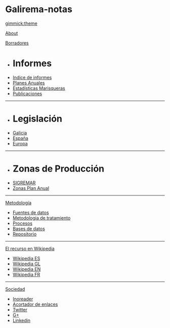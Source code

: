 <!--
  -- Name of your wiki
  -- Do NOT remove the leading `#` character.
  -->

# Galirema-notas


<!--
  -- Default theme
  -- (Read: http://dynalon.github.io/mdwiki/#!customizing.md#Theme_chooser)
  -->

[gimmick:theme](readable)


<!--
  -- Navigation
  -- (Read: http://dynalon.github.io/mdwiki/#!quickstart.md#Adding_a_navigation)
  -->

[About](pages/about.md)


[Borradores]()


  * # Informes
  * [Indice de informes](pages/IndiceInformes.md)
  * [Planes Anuales](pages/IndicePlanes.md)
  * [Estadísticas Marisqueras](pages/IndiceEstadisticas.md)
  * [Publicaciones](pages/IndicePublicacion.md)
  - - - 
  * # Legislación
  * [Galicia](pages/IndiceLexGal.md)
  * [España](pages/IndiceLexESP.md)
  * [Europa](pages/indiceLexEU.md)
  - - - 
  * # Zonas de Producción
  * [SIGREMAR](pages/IndiceSigremar.md)
  * [Zonas Plan Anual](pages/IndiceZonasPlan.md)


----------

[Metodología]()

 - [Fuentes de datos](pages/indiceFuentes.md)
 - [Metodologia de tratamiento](pages/indiceMetodos.md)
 - [Procesos ](pages/IndiceProcesos.md)
 - [Bases de datos](pages/muestreosSQLite.md)
 - [Repositorio](pages/repoGithub.md)

 - - - -
[El recurso en Wikipedia]()

 - [Wikipedia ES](pages/WikipediaES.md)
 - [Wikipedia GL](pages/WikipediaGL.md)
 - [Wikipedia EN](pages/WikipediaEN.md)
 - [Wikipedia FR](pages/WikipediaFR.md)

-----
[Sociedad]()

 - [Inoreader](lectorRSS.md)
 - [Acortador de enlaces](gooGalirema.md)
 - [Twitter](twitGalirema.md)
 - [G+](gmasGalirema.md)
 - [Linkedin](inGalirema.md)



<!-- A more complex navigation example: ----------------------------------------

[Menu Item 1]()

  * # SubMenu Heading 1
  * [SubMenu Item 1](pages/subitem1.md)
  * [SubMenu Item 2](pages/subitem2.md)
  - - - -
  * # SubMenu Heading 2
  * [SubMenu Item 3](pages/subitem3.md)
  - - - -
  * # SubMenu Heading 3
  * [SubMenu Item 3](pages/subitem3.md)

[Menu Item 2](pages/item2.md)

[Menu Item 3](pages/item3.md)

---------------------------------------------------------------------------- -->

<!--
  -- Change the Language
  -- Could be useful when there's more than one language wiki.
  -->

<!--
[Change the Language]()

  * [English (United States)](/en_US/)
  * [English (United Kingdom)](/en_GB/)
  * [Italian](/it/)
-->

<!--
  -- Let the user choose a theme
  -- (Read: http://dynalon.github.io/mdwiki/#!quickstart.md#Adding_a_navigation)
  -->

<!--
[gimmick:themechooser](Choose theme)
-->
